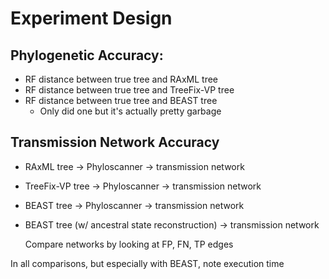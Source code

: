 # Experiment Design

## Phylogenetic Accuracy:

- RF distance between true tree and RAxML tree
- RF distance between true tree and TreeFix-VP tree
- RF distance between true tree and BEAST tree
    - Only did one but it's actually pretty garbage

## Transmission Network Accuracy

- RAxML tree → Phyloscanner → transmission network
- TreeFix-VP tree → Phyloscanner → transmission network
- BEAST tree → Phyloscanner → transmission network
- BEAST tree (w/ ancestral state reconstruction) → transmission network

    Compare networks by looking at FP, FN, TP edges

In all comparisons, but especially with BEAST, note execution time